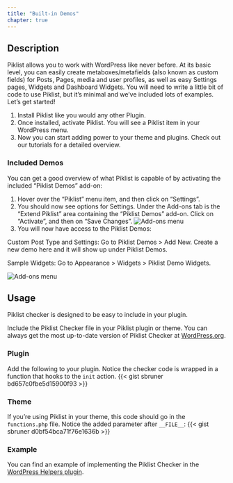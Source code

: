 ```yaml
---
title: "Built-in Demos"
chapter: true
---
```

## Description
Piklist allows you to work with WordPress like never before. At its basic level, you can easily create metaboxes/metafields (also known as custom fields) for Posts, Pages, media and user profiles, as well as easy Settings pages, Widgets and Dashboard Widgets. You will need to write a little bit of code to use Piklist, but it’s minimal and we’ve included lots of examples. Let’s get started!

1. Install Piklist like you would any other Plugin.
2. Once installed, activate Piklist. You will see a Piklist item in your WordPress menu.
3. Now you can start adding power to your theme and plugins. Check out our tutorials for a detailed overview.

### Included Demos
You can get a good overview of what Piklist is capable of by activating the included “Piklist Demos” add-on:

1. Hover over the “Piklist” menu item, and then click on “Settings”.
2. You should now see options for Settings. Under the Add-ons tab is the “Extend Piklist” area containing the “Piklist Demos” add-on. Click on “Activate”, and then on “Save Changes”.
![Add-ons menu](/images/add-ons-menu.jpg)
3. You will now have access to the Piklist Demos:

Custom Post Type and Settings: Go to Piklist Demos > Add New. Create a new demo here and it will show up under Piklist Demos.

Sample Widgets: Go to Appearance > Widgets > Piklist Demo Widgets.

![Add-ons menu](/images/demos.jpg)




## Usage
Piklist checker is designed to be easy to include in your plugin.

Include the Piklist Checker file in your Piklist plugin or theme. You can always get the most up-to-date version of Piklist Checker at <a href="http://plugins.svn.wordpress.org/piklist/assets/class-piklist-checker.php">WordPress.org</a>.

### Plugin
Add the following to your plugin. Notice the checker code is wrapped in a function that hooks to the ``init`` action.
{{< gist sbruner bd657c0fbe5d15900f93 >}}

### Theme
If you’re using Piklist in your theme, this code should go in the ``functions.php`` file. Notice the added parameter after ``__FILE__``:
{{< gist sbruner d0bf54bca71f76e1636b >}}

### Example
You can find an example of implementing the Piklist Checker in the <a href="https://wordpress.org/plugins/wp-helpers/">WordPress Helpers plugin</a>.
